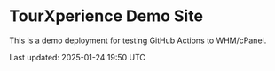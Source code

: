 # TourXperience Demo Site

This is a demo deployment for testing GitHub Actions to WHM/cPanel.

Last updated: 2025-01-24 19:50 UTC